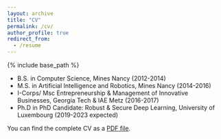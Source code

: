 ```yaml
---
layout: archive
title: "CV"
permalink: /cv/
author_profile: true
redirect_from:
  - /resume
---
```


{% include base_path %}

* B.S. in Computer Science, Mines Nancy (2012-2014)
* M.S. in Artificial Intelligence and Robotics, Mines Nancy (2014-2016)
* I-Corps/ Msc Entrepreneurship & Management of Innovative Businesses, Georgia Tech & IAE Metz  (2016-2017)
* Ph.D in PhD Candidate: Robust & Secure Deep Learning, University of Luxembourg (2019-2023 expected)

You can find the complete CV as a [PDF file](../files/cv.pdf).
